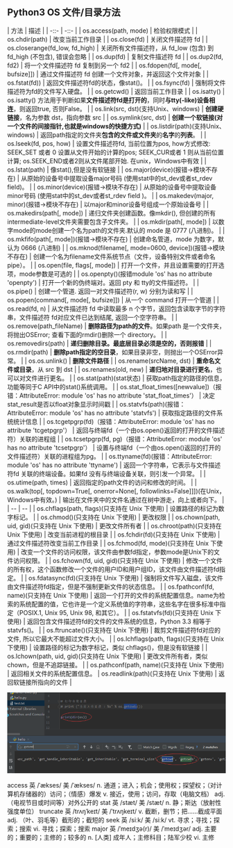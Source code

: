 ## Python3 OS 文件/目录方法

| 方法 | 描述 | 
| -::- | -::- | 
| os.access(path, mode) | 检验权限模式 |
| os.chdir(path) | 改变当前工作目录 |
| os.close(fd) | 关闭文件描述符 fd |
| os.closerange(fd_low, fd_high) | 关闭所有文件描述符，从 fd_low (包含) 到 fd_high (不包含), 错误会忽略 |
| os.dup(fd) | 复制文件描述符 fd |
| os.dup2(fd, fd2) | 将一个文件描述符 fd 复制到另一个 fd2 |
| os.fdopen(fd[, mode[, bufsize]]) | 通过文件描述符 fd 创建一个文件对象，并返回这个文件对象 |
| os.fstat(fd)) | 返回文件描述符fd的状态，像stat()。 |
| os.fsync(fd) | 强制将文件描述符为fd的文件写入硬盘。 |
| os.getcwd() | 返回当前工作目录 |
| os.isatty()  | os.isatty() 方法用于判断如果**文件描述符fd是打开的**，同时**与tty(-like)设备相连**，则返回true, 否则False。 |
| os.link(src, dst)(支持Unix、windows)  | **创建硬链接**，名为参数 dst，指向参数 src |
| os.symlink(src, dst) | **创建一个软链接(对一个文件的间接指针,也就是windows的快捷方式)** |
| os.listdir(path)(支持Unix、windows)  | 返回path指定的文件夹**包含的文件或文件夹**的**名字**的**列表**。 |
| os.lseek(fd, pos, how)  | 设置文件描述符fd, 当前位置为pos, how方式修改: SEEK_SET 或者 0 设置从文件开始的计算的pos; SEEK_CUR或者 1 则从当前位置计算; os.SEEK_END或者2则从文件尾部开始. 在unix，Windows中有效 |
| os.lstat(path)  | 像stat(),但是没有软链接 |
| os.major(device)(报错->模块不存在)  | 从原始的设备号中提取设备major号码 (使用stat中的st_dev或者st_rdev field)。 |
| os.minor(device)(报错->模块不存在)  | 从原始的设备号中提取设备minor号码 (使用stat中的st_dev或者st_rdev field )。 |
| os.makedev(major, minor)(报错->模块不存在)  | 以major和minor设备号组成一个原始设备号 |
| os.makedirs(path[, mode])  | 递归文件夹创建函数。像mkdir(), 但创建的所有intermediate-level文件夹需要包含子文件夹。 |
| os.mkdir(path[, mode])  | 以数字mode的mode创建一个名为path的文件夹.默认的 mode 是 0777 (八进制)。 |
| os.mkfifo(path[, mode])(报错->模块不存在)  | 创建命名管道，mode 为数字，默认为 0666 (八进制) |
| os.mknod(filename[, mode=0600, device])(报错->模块不存在) | 创建一个名为filename文件系统节点（文件，设备特别文件或者命名pipe）。 |
| os.open(file, flags[, mode]) | 打开一个文件，并且设置需要的打开选项，mode参数是可选的 |
| os.openpty()(报错module 'os' has no attribute 'openpty') | 打开一个新的伪终端对。返回 pty 和 tty的文件描述符。 |
| os.pipe() | 创建一个管道. 返回一对文件描述符(r, w) 分别为读和写 |
| os.popen(command[, mode[, bufsize]]) | 从一个 command 打开一个管道 |
| os.read(fd, n) | 从文件描述符 fd 中读取最多 n 个字节，返回包含读取字节的字符串，文件描述符 fd对应文件已达到结尾, 返回一个空字符串。 |
| os.remove(path_fileName) | **删除路径为path的文件**。如果path 是一个文件夹，将抛出OSError; 查看下面的rmdir()删除一个 directory。 |
| os.removedirs(path) | **递归删除目录。最底层目录必须是空的，否则报错** |
| os.rmdir(path) | **删除path指定的空目录**，如果目录非空，则抛出一个OSError异常。 |
| os.os.unlink() | **删除文件路径** |
| os.rename(srcName, dst) | **重命名文件或目录**，从 src 到 dst |
| os.renames(old, new) | **递归地对目录进行更名**，也可以对文件进行更名。 |
| os.stat(path)(stat状态) | 获取path指定的路径的信息，功能等同于C API中的stat()系统调用。 |
| os.stat_float_times([newvalue])（报错：AttributeError: module 'os' has no attribute 'stat_float_times'） | 决定stat_result是否以float对象显示时间戳 |
| os.statvfs(path)(报错：AttributeError: module 'os' has no attribute 'statvfs') | 获取指定路径的文件系统统计信息 |
| os.tcgetpgrp(fd)（报错：AttributeError: module 'os' has no attribute 'tcgetpgrp'） | 返回与终端fd（一个由os.open()返回的打开的文件描述符）关联的进程组 |
| os.tcsetpgrp(fd, pg)（报错：AttributeError: module 'os' has no attribute 'tcsetpgrp'） | 设置与终端fd（一个由os.open()返回的打开的文件描述符）关联的进程组为pg。 |
| os.ttyname(fd)(报错：AttributeError: module 'os' has no attribute 'ttyname') | 返回一个字符串，它表示与文件描述符fd 关联的终端设备。如果fd 没有与终端设备关联，则引发一个异常。 |
| os.utime(path, times) | 返回指定的path文件的访问和修改的时间。 |
| os.walk(top[, topdown=True[, onerror=None[, followlinks=False]]])(在Unix，Windows中有效。) | 输出在文件夹中的文件名通过在树中游走，向上或者向下。 |
| -- | -- |
| os.chflags(path, flags)(只支持在 Unix 下使用) | 设置路径的标记为数字标记。 |
| os.chmod()(只支持在 Unix 下使用) | 更改权限 |
| os.chown(path, uid, gid)(只支持在 Unix 下使用) | 更改文件所有者 |
| os.chroot(path)(只支持在 Unix 下使用) | 改变当前进程的根目录 |
| os.fchdir(fd)(只支持在 Unix 下使用) | 通过文件描述符改变当前工作目录 |
| os.fchmod(fd, mode)(只支持在 Unix 下使用) | 改变一个文件的访问权限，该文件由参数fd指定，参数mode是Unix下的文件访问权限。 |
| os.fchown(fd, uid, gid)(只支持在 Unix 下使用) | 修改一个文件的所有权，这个函数修改一个文件的用户ID和用户组ID，该文件由文件描述符fd指定。 |
| os.fdatasync(fd)(只支持在 Unix 下使用) | 强制将文件写入磁盘，该文件由文件描述符fd指定，但是不强制更新文件的状态信息。 |
| os.fpathconf(fd, name)(只支持在 Unix 下使用)  | 返回一个打开的文件的系统配置信息。name为检索的系统配置的值，它也许是一个定义系统值的字符串，这些名字在很多标准中指定（POSIX.1, Unix 95, Unix 98, 和其它）。 |
| os.fstatvfs(fd)(只支持在 Unix 下使用)  | 返回包含文件描述符fd的文件的文件系统的信息，Python 3.3 相等于 statvfs()。 |
| os.ftruncate()(只支持在 Unix 下使用)  | 裁剪文件描述符fd对应的文件, 所以它最大不能超过文件大小。 |
| os.lchflags(path, flags)(只支持在 Unix 下使用)  | 设置路径的标记为数字标记，类似 chflags()，但是没有软链接 |
| os.lchown(path, uid, gid)(只支持在 Unix 下使用)  | 更改文件所有者，类似 chown，但是不追踪链接。 |
| os.pathconf(path, name)(只支持在 Unix 下使用) | 返回相关文件的系统配置信息。 |
 os.readlink(path)(只支持在 Unix 下使用) | 返回软链接所指向的文件 |


<img src='img/dir(os).png' />

access 英 /ˈækses/  美 /ˈækses/  n. 通道；进入；机会；使用权；探望权；（对计算机存储器的）访问；（情感）爆发 v. 接近，使用；访问，存取（电脑文档） adj. （电视节目或时间等）对外公开的
stat 英 /stæt/  美 /stæt/ n. 静；斯达（放射性强度单位）
truncate 英 /trʌŋˈkeɪt/  美 /ˈtrʌŋkeɪt/ v. 截断，删节；把……截成平面 adj. （叶、羽毛等）截形的；截短的
seek 英 /siːk/  美 /siːk/ vt. 寻求；寻找；探索；搜索 vi. 寻找；探索；搜索
major 英 /ˈmeɪdʒə(r)/  美 /ˈmeɪdʒər/ adj. 主要的；重要的；主修的；较多的 n. [人类] 成年人；主修科目；陆军少校 vi. 主修